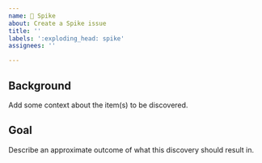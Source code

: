 ```yaml
---
name: 🤯 Spike
about: Create a Spike issue
title: ''
labels: ':exploding_head: spike'
assignees: ''

---
```


## Background

Add some context about the item(s) to be discovered.

## Goal

Describe an approximate outcome of what this discovery should result in.
